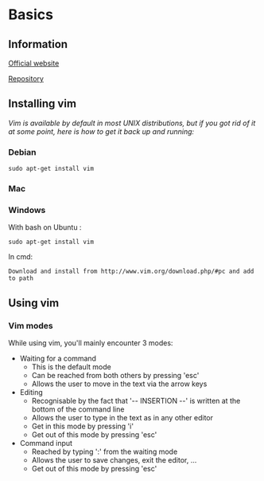 # Basics

## Information

[Official website](https://vim.sourceforge.io/)

[Repository](https://github.com/vim/vim)

## Installing vim

*Vim is available by default in most UNIX distributions, but if you got rid of it at some point, here is how to get it back up and running:*

### Debian

    sudo apt-get install vim

### Mac



### Windows

With bash on Ubuntu :

    sudo apt-get install vim

In cmd:

    Download and install from http://www.vim.org/download.php/#pc and add to path

## Using vim

### Vim modes

While using vim, you'll mainly encounter 3 modes:

* Waiting for a command
    * This is the default mode
    * Can be reached from both others by pressing 'esc'
    * Allows the user to move in the text via the arrow keys
* Editing
    * Recognisable by the fact that '-- INSERTION --' is written at the bottom of the command line
    * Allows the user to type in the text as in any other editor
    * Get in this mode by pressing 'i'
    * Get out of this mode by pressing 'esc'
* Command input
    * Reached by typing ':' from the waiting mode
    * Allows the user to save changes, exit the editor, ...
    * Get out of this mode by pressing 'esc'

